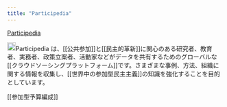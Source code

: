 ```yaml
---
title: "Participedia"
---
```


[Participedia](https://participedia.net/)

<img src='https://scrapbox.io/api/pages/nishio/gpt/icon' alt='gpt.icon' height="19.5"/>Participedia は、[[公共参加]]と[[民主的革新]]に関心のある研究者、教育者、実務者、政策立案者、活動家などがデータを共有するためのグローバルな[[クラウドソーシングプラットフォーム]]です。さまざまな事例、方法、組織に関する情報を収集し、[[世界中の参加型民主主義]]の知識を強化することを目的としています。

[[参加型予算編成]]
